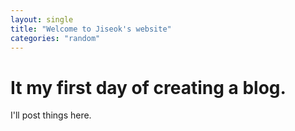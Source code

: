 ```yaml
---
layout: single
title: "Welcome to Jiseok's website"
categories: "random"
---
```


# It my first day of creating a blog.

I'll post things here.
